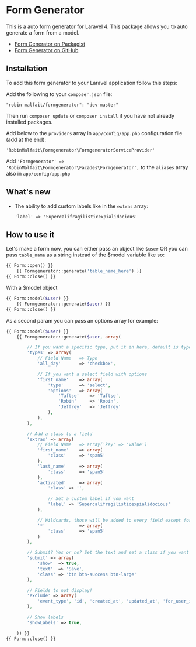 # Form Generator
This is a auto form generator for Laravel 4. This package allows you to auto generate a form from a model.

- [Form Generator on Packagist](https://packagist.org/packages/robin-malfait/formgenerator)
- [Form Generator on GitHub](https://github.com/RobinMalfait/Laravel-auto-form-generator)

## Installation
To add this form generator to your Laravel application follow this steps:

Add the following to your `composer.json` file:

	"robin-malfait/formgenerator": "dev-master"

Then run `composer update` or `composer install` if you have not already installed packages.

Add below to the `providers` array in `app/config/app.php` configuration file (add at the end):

	'RobinMalfait\Formgenerator\FormgeneratorServiceProvider'

Add `'Formgenerator' => 'RobinMalfait\Formgenerator\Facades\Formgenerator',` to the `aliases` array also in `app/config/app.php`

## What's new
* The ability to add custom labels like in the `extras` array:

	```'label' => 'Supercalifragilisticexpialidocious'```

## How to use it
Let's make a form now, you can either pass an object like `$user` OR you can pass `table_name` as a string instead of the $model variable like so:

```php
{{ Form::open() }}
	{{ Formgenerator::generate('table_name_here') }}
{{ Form::close() }}
```


With a $model object
```php
{{ Form::model($user) }}
	{{ Formgenerator::generate($user) }}
{{ Form::close() }}
```

As a second param you can pass an options array for example:
```php
{{ Form::model($user) }}
	{{ Formgenerator::generate($user, array(

		// If you want a specific type, put it in here, default is type from the database
		'types' => array(
			// Field Name 	=> Type
			'all_day' 		=> 'checkbox',

			// If you want a select field with options
			'first_name'	=> array(
				'type'		=> 'select',
				'options'	=> array(
					'Taftse' 	=> 'Taftse',
					'Robin'		=> 'Robin',
					'Jeffrey'	=> 'Jeffrey'
				),
			),
		),

		// Add a class to a field
		'extras' => array(
			// Field Name   => array('key' => 'value')
			'first_name' 	=> array(
				'class' 	=> 'span5'
			),
			'last_name'		=> array(
				'class' 	=> 'span5'
			),
			'activated' 	=> array(
				'class' => '',

				// Set a custom label if you want
				'label' => 'Supercalifragilisticexpialidocious'
			),

			// Wildcards, those will be added to every field except for the fields that are listed above
			'*'				=> array(
				'class' 	=> 'span5'
			)
		),

		// Submit? Yes or no? Set the text and set a class if you want
		'submit' => array(
			'show' 	=> true,
			'text'  => 'Save',
			'class' => 'btn btn-success btn-large'
		),

		// Fields to not display!
		'exclude' => array(
			'event_type', 'id', 'created_at', 'updated_at', 'for_user_id'
		),

		// Show labels
		'showLabels' => true,

	)) }}
{{ Form::close() }}
```